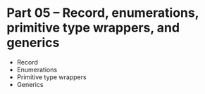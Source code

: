 # Part 05 – Record, enumerations, primitive type wrappers, and generics
- Record
- Enumerations
- Primitive type wrappers
- Generics